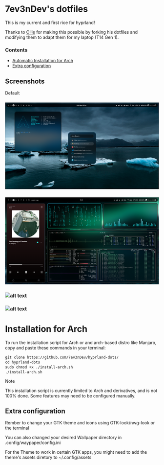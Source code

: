 # 7ev3nDev's dotfiles

This is my current and first rice for hyprland!

Thanks to [Ollie](https://github.com/PilkDrinker) for making this possible by forking his dotfiles and modifying them to adapt them for my laptop (T14 Gen 1).

### Contents
- [Automatic Installation for Arch](https://github.com/7ev3nDev/hyprland-dots?tab=readme-ov-file#installationforarch)
- [Extra configuration](https://github.com/7ev3nDev/hyprland-dots?tab=readme-ov-file#extra-configuration)

## Screenshots
Default
### ![alt text](https://github.com/7ev3nDev/hyprland-dots/blob/master/screenshots/Sreenshot3.png)

### ![alt text](https://github.com/7ev3nDev/hyprland-dots/blob/master/screenshots/Screenshot2.png)

### ![alt text](https://github.com/7ev3nDev/hyprland-dots/blob/master/screenshots/sc2.gif)

### ![alt text](https://github.com/7ev3nDev/hyprland-dots/blob/master/screenshots/sc1.gif)






# Installation for Arch
To run the installation script for Arch or and arch-based distro like Manjaro, copy and paste these commands in your terminal:
```
git clone https://github.com/7ev3nDev/hyprland-dots/
cd hyprland-dots
sudo chmod +x ./install-arch.sh
./install-arch.sh
```

> [!NOTE]
> This installation script is currently limited to Arch and derivatives, and is not 100% done. Some features may need to be configured manually.


## Extra configuration
Rember to change your GTK theme and icons using GTK-look/nwg-look or the terminal

You can also changed your desired Wallpaper directory in .config/waypaper/config.ini

For the Theme to work in certain GTK apps, you might need to add the theme's assets diretory to ~/.config/assets
  


